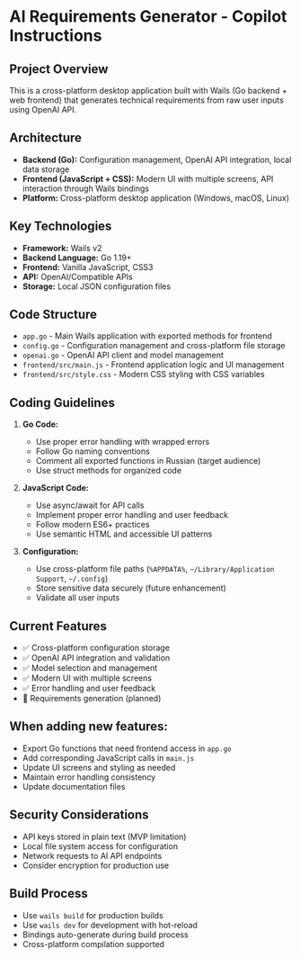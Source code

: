 <!-- Use this file to provide workspace-specific custom instructions to Copilot. For more details, visit https://code.visualstudio.com/docs/copilot/copilot-customization#_use-a-githubcopilotinstructionsmd-file -->

# AI Requirements Generator - Copilot Instructions

## Project Overview
This is a cross-platform desktop application built with Wails (Go backend + web frontend) that generates technical requirements from raw user inputs using OpenAI API.

## Architecture
- **Backend (Go):** Configuration management, OpenAI API integration, local data storage
- **Frontend (JavaScript + CSS):** Modern UI with multiple screens, API interaction through Wails bindings
- **Platform:** Cross-platform desktop application (Windows, macOS, Linux)

## Key Technologies
- **Framework:** Wails v2
- **Backend Language:** Go 1.19+
- **Frontend:** Vanilla JavaScript, CSS3
- **API:** OpenAI/Compatible APIs
- **Storage:** Local JSON configuration files

## Code Structure
- `app.go` - Main Wails application with exported methods for frontend
- `config.go` - Configuration management and cross-platform file storage
- `openai.go` - OpenAI API client and model management
- `frontend/src/main.js` - Frontend application logic and UI management
- `frontend/src/style.css` - Modern CSS styling with CSS variables

## Coding Guidelines
1. **Go Code:**
   - Use proper error handling with wrapped errors
   - Follow Go naming conventions
   - Comment all exported functions in Russian (target audience)
   - Use struct methods for organized code

2. **JavaScript Code:**
   - Use async/await for API calls
   - Implement proper error handling and user feedback
   - Follow modern ES6+ practices
   - Use semantic HTML and accessible UI patterns

3. **Configuration:**
   - Use cross-platform file paths (`%APPDATA%`, `~/Library/Application Support`, `~/.config`)
   - Store sensitive data securely (future enhancement)
   - Validate all user inputs

## Current Features
- ✅ Cross-platform configuration storage
- ✅ OpenAI API integration and validation
- ✅ Model selection and management
- ✅ Modern UI with multiple screens
- ✅ Error handling and user feedback
- 🚧 Requirements generation (planned)

## When adding new features:
- Export Go functions that need frontend access in `app.go`
- Add corresponding JavaScript calls in `main.js`
- Update UI screens and styling as needed
- Maintain error handling consistency
- Update documentation files

## Security Considerations
- API keys stored in plain text (MVP limitation)
- Local file system access for configuration
- Network requests to AI API endpoints
- Consider encryption for production use

## Build Process
- Use `wails build` for production builds
- Use `wails dev` for development with hot-reload
- Bindings auto-generate during build process
- Cross-platform compilation supported
